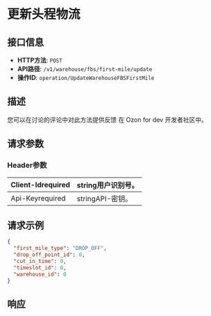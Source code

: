# 更新头程物流

## 接口信息

- **HTTP方法**: `POST`
- **API路径**: `/v1/warehouse/fbs/first-mile/update`
- **操作ID**: `operation/UpdateWarehouseFBSFirstMile`

## 描述

您可以在讨论的评论中对此方法提供反馈 在 Ozon for dev 开发者社区中。

## 请求参数

### Header参数

| Client-Idrequired | string用户识别号。 |
|---|---|
| Api-Keyrequired | stringAPI-密钥。 |

## 请求示例

```json
{
  "first_mile_type": "DROP_OFF",
  "drop_off_point_id": 0,
  "cut_in_time": 0,
  "timeslot_id": 0,
  "warehouse_id": 0
}
```

## 响应
